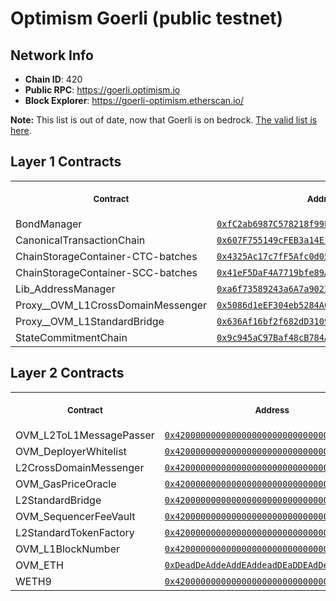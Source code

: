 # Optimism Goerli (public testnet)
## Network Info
- **Chain ID**: 420
- **Public RPC**: https://goerli.optimism.io
- **Block Explorer**: https://goerli-optimism.etherscan.io/

**Note:** This list is out of date, now that Goerli is on bedrock.
[The valid list is here](https://github.com/ethereum-optimism/optimism/tree/develop/packages/contracts-bedrock/deployments/goerli).

## Layer 1 Contracts
<table>
<tr>
<th>
<img width="506px" height="0px" />
<p><small>Contract</small></p>
</th>
<th>
<img width="506px" height="0px" />
<p><small>Address</small></p>
</th>
</tr>
<tr>
<td>
BondManager
</td>
<td align="center">
<a href="https://goerli.etherscan.io/address/0xfC2ab6987C578218f99E85d61Dcf4814A26637Bd">
<code>0xfC2ab6987C578218f99E85d61Dcf4814A26637Bd</code>
</a>
</td>
</tr>
<tr>
<td>
CanonicalTransactionChain
</td>
<td align="center">
<a href="https://goerli.etherscan.io/address/0x607F755149cFEB3a14E1Dc3A4E2450Cde7dfb04D">
<code>0x607F755149cFEB3a14E1Dc3A4E2450Cde7dfb04D</code>
</a>
</td>
</tr>
<tr>
<td>
ChainStorageContainer-CTC-batches
</td>
<td align="center">
<a href="https://goerli.etherscan.io/address/0x4325Ac17c7fF5Afc0d05335dD30Db3D010455813">
<code>0x4325Ac17c7fF5Afc0d05335dD30Db3D010455813</code>
</a>
</td>
</tr>
<tr>
<td>
ChainStorageContainer-SCC-batches
</td>
<td align="center">
<a href="https://goerli.etherscan.io/address/0x41eF5DaF4A7719bfe89A88BA3DD0DCFF5feCeD39">
<code>0x41eF5DaF4A7719bfe89A88BA3DD0DCFF5feCeD39</code>
</a>
</td>
</tr>
<tr>
<td>
Lib_AddressManager
</td>
<td align="center">
<a href="https://goerli.etherscan.io/address/0xa6f73589243a6A7a9023b1Fa0651b1d89c177111">
<code>0xa6f73589243a6A7a9023b1Fa0651b1d89c177111</code>
</a>
</td>
</tr>
<tr>
<td>
Proxy__OVM_L1CrossDomainMessenger
</td>
<td align="center">
<a href="https://goerli.etherscan.io/address/0x5086d1eEF304eb5284A0f6720f79403b4e9bE294">
<code>0x5086d1eEF304eb5284A0f6720f79403b4e9bE294</code>
</a>
</td>
</tr>
<tr>
<td>
Proxy__OVM_L1StandardBridge
</td>
<td align="center">
<a href="https://goerli.etherscan.io/address/0x636Af16bf2f682dD3109e60102b8E1A089FedAa8">
<code>0x636Af16bf2f682dD3109e60102b8E1A089FedAa8</code>
</a>
</td>
</tr>
<tr>
<td>
StateCommitmentChain
</td>
<td align="center">
<a href="https://goerli.etherscan.io/address/0x9c945aC97Baf48cB784AbBB61399beB71aF7A378">
<code>0x9c945aC97Baf48cB784AbBB61399beB71aF7A378</code>
</a>
</td>
</tr>
</table>

## Layer 2 Contracts
<table>
<tr>
<th>
<img width="506px" height="0px" />
<p><small>Contract</small></p>
</th>
<th>
<img width="506px" height="0px" />
<p><small>Address</small></p>
</th>
</tr>
<tr>
<td>
OVM_L2ToL1MessagePasser
</td>
<td align="center">
<a href="https://goerli-optimism.etherscan.io//address/0x4200000000000000000000000000000000000000">
<code>0x4200000000000000000000000000000000000000</code>
</a>
</td>
</tr>
<tr>
<td>
OVM_DeployerWhitelist
</td>
<td align="center">
<a href="https://goerli-optimism.etherscan.io//address/0x4200000000000000000000000000000000000002">
<code>0x4200000000000000000000000000000000000002</code>
</a>
</td>
</tr>
<tr>
<td>
L2CrossDomainMessenger
</td>
<td align="center">
<a href="https://goerli-optimism.etherscan.io//address/0x4200000000000000000000000000000000000007">
<code>0x4200000000000000000000000000000000000007</code>
</a>
</td>
</tr>
<tr>
<td>
OVM_GasPriceOracle
</td>
<td align="center">
<a href="https://goerli-optimism.etherscan.io//address/0x420000000000000000000000000000000000000F">
<code>0x420000000000000000000000000000000000000F</code>
</a>
</td>
</tr>
<tr>
<td>
L2StandardBridge
</td>
<td align="center">
<a href="https://goerli-optimism.etherscan.io//address/0x4200000000000000000000000000000000000010">
<code>0x4200000000000000000000000000000000000010</code>
</a>
</td>
</tr>
<tr>
<td>
OVM_SequencerFeeVault
</td>
<td align="center">
<a href="https://goerli-optimism.etherscan.io//address/0x4200000000000000000000000000000000000011">
<code>0x4200000000000000000000000000000000000011</code>
</a>
</td>
</tr>
<tr>
<td>
L2StandardTokenFactory
</td>
<td align="center">
<a href="https://goerli-optimism.etherscan.io//address/0x4200000000000000000000000000000000000012">
<code>0x4200000000000000000000000000000000000012</code>
</a>
</td>
</tr>
<tr>
<td>
OVM_L1BlockNumber
</td>
<td align="center">
<a href="https://goerli-optimism.etherscan.io//address/0x4200000000000000000000000000000000000013">
<code>0x4200000000000000000000000000000000000013</code>
</a>
</td>
</tr>
<tr>
<td>
OVM_ETH
</td>
<td align="center">
<a href="https://goerli-optimism.etherscan.io//address/0xDeadDeAddeAddEAddeadDEaDDEAdDeaDDeAD0000">
<code>0xDeadDeAddeAddEAddeadDEaDDEAdDeaDDeAD0000</code>
</a>
</td>
</tr>
<tr>
<td>
WETH9
</td>
<td align="center">
<a href="https://goerli-optimism.etherscan.io//address/0x4200000000000000000000000000000000000006">
<code>0x4200000000000000000000000000000000000006</code>
</a>
</td>
</tr>
</table>


